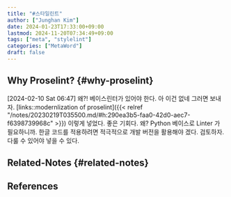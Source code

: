 ```yaml
---
title: "#스타일린트"
author: ["Junghan Kim"]
date: 2024-01-23T17:33:00+09:00
lastmod: 2024-11-20T07:34:49+09:00
tags: ["meta", "stylelint"]
categories: ["MetaWord"]
draft: false
---
```


## Why Proselint? {#why-proselint}

<span class="timestamp-wrapper"><span class="timestamp">[2024-02-10 Sat 06:47] </span></span> 왜?! 베이스린터가 있어야 한다. 아 이건 없네 그러면 보내자. [links::modernlization of proselint]({{< relref "/notes/20230219T035500.md/#h:290ea3b5-faa0-42d0-aec7-f6398739968c" >}}) 이렇게 넣었다. 좋은 기회다. 왜? Python 베이스로 Linter 가 필요하니까. 한글 코드를 적용하려면 적극적으로 개발 버전을 활용해야 겠다. 검토하자. 다룰 수 있어야 넣을 수 있다.


## Related-Notes {#related-notes}

## References

<style>.csl-entry{text-indent: -1.5em; margin-left: 1.5em;}</style><div class="csl-bib-body">
</div>

